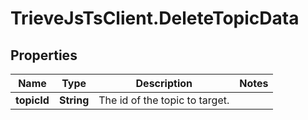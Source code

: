 # TrieveJsTsClient.DeleteTopicData

## Properties

Name | Type | Description | Notes
------------ | ------------- | ------------- | -------------
**topicId** | **String** | The id of the topic to target. | 


